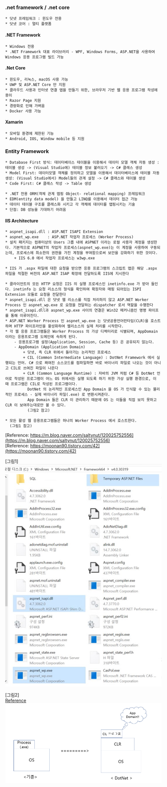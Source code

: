 ### .net framework / .net core
    * 닷넷 프레임워크 : 윈도우 전용
    * 닷넷 코어 : 멀티 플랫폼
    
#### .NET Framework
    * Windows 전용
    * .NET Framework 대표 라이브러리 - WPF, Windows Forms, ASP.NET을 사용하여 Windows 응용 프로그램 빌드 가능
#### .Net Core
    * 윈도우, 리눅스, macOS 사용 가능
    * UWP 및 ASP.NET Core 만 지원
    * 클라우드 사용과 인터넷 연결 앱을 만들기 위한, 브라우저 기반 웹 응용 프로그램 작성에 용이
    * Razor Page 지원
    * 경량화로 인해 가벼움
    * Docker 사용 가능
#### Xamarin
    * 모바일 환경에 제한된 기능
    * Android, IOS, Window mobile 등 지원

### Entity Framework
    * Database First 방식: 데이터베이스 테이블을 이용해서 데이터 모델 객체 자동 생성 : 테이블 생성 -> (Visual Studio에) 테이블 정보 불러오기 -> C# 클래스 생성
    * Model First: 데이터모델 객체를 정의하고 모델을 이용해서 데이터베이스에 테이블 자동 생성: (Visual Studio에서) Model들의 관계 설정 -> C# 클래스와 테이블 생성
    * Code First: C# 클래스 작성 -> Table 생성

    * .NET 전용 ORM(객체 관계 맵핑 Object- relational mapping) 프레임워크
    * EDM(entity data model) 을 만들고 LINQ를 이용해서 데이터 접근 가능
    * 데이터 테이블 구조를 클래스화 시키고 각 객체에 데이터를 맵핑시키는 기술
    * 단점: DB 성능을 기대하기 어려움

#### IIS Architecture
    * aspnet_isapi.dll : ASP.NET ISAPI Extension
    * aspnet_wp.exe    : ASP.NET 작업자 프로세스 (Worker Process)
    * 설치 패키지는 컴퓨터상의 Users 그룹 내에 ASPNET 이라는 로컬 사용자 계정을 생성한다. 기본적으로 ASPNET의 작업자 프로세스(aspnet_wp.exe)는 이 계정을 사용하여 구동되는데, 프로세스에 최소한의 권한을 가진 계정을 부여함으로써 보안을 강화하기 위한 것이다.
        + IIS 6.0 에서 작업자 프로세스는 w3wp.exe

    * IIS 가 .aspx 파일에 대한 요청을 받으면 응용 프로그램의 스크립트 맵은 해당 .aspx 파일을 적절한 버전의 ASP.NET ISAP 확장에 전달하도록 IIS에 지시한다

    * 클라이언트의 모든 HTTP 요청은 IIS 의 실행 프로세스인 inetinfo.exe 가 받아 들인다. inetinfo 는 요청 리소스의 형식을 확인하여 확장자와 매핑 되어있는 ISPI Extension 모듈로 요청을 전달한다
    * aspnet_isapi.dll 은 닷넷 웹 리소스를 직접 처리하지 않고 ASP.NET Worker Process 인 aspnet_wp.exe 로 요청을 전달하는 dispatcher 로서 역할을 수행한다
    * aspnet_isapi.dll과 aspnet_wp.exe 사이의 연결은 Win32 메커니즘인 명명 파이프를 통해 이루어진다.
    * ASP.NET Worker Process 인 aspnet_wp.exe 는 닷넷공용언어런타임(CLR)을 호스트하며 HTTP 파이프라인을 활성화하여 웹리소스의 실제 처리를 시작한다.
    * 각 웹 응용 프로그램들은 Worker Process 의 가상 디렉터리로 식별되며, AppDomain 이라는 응용프로그램 도메인에 속하게 된다.
        - 응용프로그램 설정(Application, Session, Cache 등) 은 공유되지 않는다.
        - AppDomain (Application Domain)
            + 닷넷, 즉 CLR 위에서 돌아가는 논리적인 프로세스
            + CIL (Common Intermediate Language) : DotNet Framework 에서 실행되는 언어. C# 으로 짜여진 소스코드를 컴파일하면 바로 바이너리 파일로 나오는 것이 아니고 CIL로 쓰여진 파일이 나온다
            + CLR (Common Language Runtime) : 자바의 JVM 처럼 C# 등 DotNet 언어로 작성된 프로그램이 어느 OS 위에서든 실행 되도록 하기 위한 가상 실행 환경으로, 이 때 프로그램은 CIL로 작성된 프로그램이다.
              DotNet 의 논리적인 프로세스인 App Domain 을 OS 가 인식할 수 있는 물리적인 프로세스 - 실제 바이너리 파일(.exe) 로 변환시켜준다.
              App Domain 들은 CLR 이 관리하기 때문에 OS 는 이들을 직접 보지 못하고 CLR 이 보여주는대로만 볼 수 있다.
              (그림2 참고)
            
    * 모든 활성 웹 응용프로그램들은 하나의 Worker Process 에서 호스트한다.
      (그림1 참고)
[Reference: https://m.blog.naver.com/saltynut/120025752556](https://m.blog.naver.com/saltynut/120025752556)  </br>
[Reference: https://moonan90.tistory.com/42](https://moonan90.tistory.com/42)

[그림1] </br>
<img src="../images/aspnet_isapi_dll_location.jpg" style="width:870px;"/>

[그림2] </br>
[Reference](https://korsa.tistory.com/17)</br>
<img src="../images/appdomain_cil.PNG" style="width:870px;"/>

